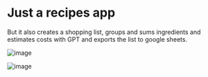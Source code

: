 # Just a recipes app
But it also creates a shopping list, groups and sums ingredients and estimates costs with GPT and exports the list to google sheets.

![image](https://github.com/krzotki/smaczer/assets/52164548/80d53ed6-a37c-4f9d-b5f1-c35bb6a1f054)

![image](https://github.com/krzotki/smaczer/assets/52164548/b2e48876-422b-40f7-9bfa-4273e8d3f8bf)
